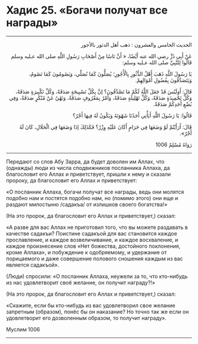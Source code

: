 <h1 class="hadith-header">Хадис 25. «Богачи получат все награды» </h1>

<hr>

<p class="arabic-text" dir="rtl">
الحديث الخامس والعشرون :
ذهب أهل الدثور بالأجور
</p>

<p class="arabic-text" dir="rtl">
عَنْ أَبِي ذَرٍّ رضي الله عنه أَيْضًا، « أَنَّ نَاسًا مِنْ أَصْحَابِ رَسُولِ اللَّهِ صلى الله عـليه وسلم قَالُوا لِلنَّبِيِّ صلى الله عـليه وسلم:
</p>

<p class="arabic-text" dir="rtl">
 يَا رَسُولَ اللَّهِ ذَهَبَ أَهْلُ الدُّثُورِ بِالْأُجُورِ؛ يُصَلُّونَ كَمَا نُصَلِّي، وَيَصُومُونَ كَمَا نَصُومُ، وَيَتَصَدَّقُونَ بِفُضُولِ أَمْوَالِهِمْ.
</p>

<p class="arabic-text" dir="rtl">
 قَالَ: أَوَلَيْسَ قَدْ جَعَلَ اللَّهُ لَكُمْ مَا تَصَّدَّقُونَ؟ إنَّ بِكُلِّ تَسْبِيحَةٍ صَدَقَةً، وَكُلِّ تَكْبِيرَةٍ صَدَقَةً، وَكُلِّ تَحْمِيدَةٍ صَدَقَةً، وَكُلِّ تَهْلِيلَةٍ صَدَقَةً، وَأَمْرٌ بِمَعْرُوفٍ صَدَقَةٌ، وَنَهْيٌ عَنْ مُنْكَرٍ صَدَقَةٌ، وَفِي بُضْعِ أَحَدِكُمْ صَدَقَةٌ.
</p>

<p class="arabic-text" dir="rtl">
 قَالُوا: يَا رَسُولَ اللَّهِ أَيَأْتِي أَحَدُنَا شَهْوَتَهُ وَيَكُونُ لَهُ فِيهَا أَجْرٌ؟
</p>

<p class="arabic-text" dir="rtl">
 قَالَ: أَرَأَيْتُمْ لَوْ وَضَعَهَا فِي حَرَامٍ أَكَانَ عَلَيْهِ وِزْرٌ؟ فَكَذَلِكَ إذَا وَضَعَهَا فِي الْحَلَالِ، كَانَ لَهُ أَجْرٌ». 
</p>

<p class="arabic-subtext" dir="rtl">
رَوَاهُ مُسْلِمٌ 1006
</p>

<hr>

<p class="russian-text">
Передают со слов Абу Зарра, да будет доволен им Аллах, что (однажды) люди из числа сподвижников посланника Аллаха, да благословит его Аллах и приветствует, пришли к нему и сказали пророку, да благословит его Аллах и приветствует: 
</p>

<p class="russian-text">
«O посланник Аллаха, богачи получат все награды, ведь они молятся подобно нам и постятся подобно нам, но (помимо этого) они еще и раздают милостыню /садакъа/ от излишков своего богатства!» 
</p>

<p class="russian-text">
(На это пророк, да благословит его Аллах и приветствует,) сказал: 
</p>

<p class="russian-text">
«A разве для вас Аллах не приготовил того, что вы можете раздавать в качестве садакъи? Поистинe садакъой для вас становится каждое прославление, и каждое возвеличивание, и каждое восхваление, и каждое произнесeние слов «Нет божества, достойного поклонения, кроме Аллаха», и побуждение к одобряемому, и удержание от порицаемого и даже совершение полового сношения каждым из вас является садакъой». 
</p>

<p class="russian-text">
(Люди) спросили: «О посланник Аллаха, неужели за то, что кто-нибудь из нас удовлетворит своё желание, он получит награду?!» 
</p>

<p class="russian-text">
(На это прoрок, да благословит его Аллах и приветствует,) сказал: 
</p>

<p class="russian-text">
«Скажите, если бы кто-нибудь из вас удовлетворил свое желание запретным (образом), понёс бы он наказание? Но точно так же если он удовлетворит его дозволенным образом, то получит награду».
</p>

<p class="russian-subtext">
Муслим 1006
</p>

<hr class="endline">
